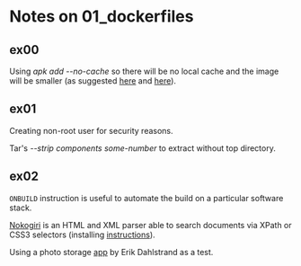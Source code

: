 # Notes on 01_dockerfiles

## ex00

Using *apk add --no-cache* so there will be no local cache and the image will be smaller (as suggested [here](https://github.com/gliderlabs/docker-alpine/pull/503#discussion_r383887905) and [here](https://stackoverflow.com/questions/49118579/alpine-dockerfile-advantages-of-no-cache-vs-rm-var-cache-apk)).

## ex01

Creating non-root user for security reasons.

Tar's *--strip components some-number* to extract without top directory.

## ex02

`ONBUILD` instruction is useful to automate the build on a particular software stack.

[Nokogiri](https://nokogiri.org/) is an HTML and XML parser able to search documents via XPath or CSS3 selectors (installing [instructions](https://nokogiri.org/tutorials/installing_nokogiri.html)).

Using a photo storage [app](https://github.com/erikdahlstrand/shrine-rails-example) by Erik Dahlstrand as a test.
